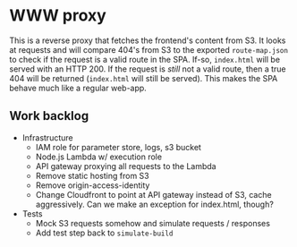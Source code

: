 # WWW proxy

This is a reverse proxy that fetches the frontend's content from S3. It looks at requests and will compare 404's from S3 to the exported `route-map.json` to check if the request is a valid route in the SPA. If-so, `index.html` will be served with an HTTP 200. If the request is _still_ not a valid route, then a true 404 will be returned (`index.html` will still be served). This makes the SPA behave much like a regular web-app.

## Work backlog

  - Infrastructure
    - IAM role for parameter store, logs, s3 bucket
    - Node.js Lambda w/ execution role
    - API gateway proxying all requests to the Lambda
    - Remove static hosting from S3
    - Remove origin-access-identity
    - Change Cloudfront to point at API gateway instead of S3, cache aggressively. Can we make an exception for index.html, though?
  - Tests
    - Mock S3 requests somehow and simulate requests / responses
    - Add test step back to `simulate-build`
